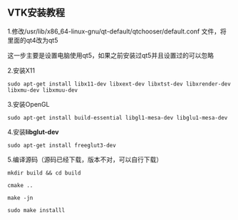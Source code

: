 ## VTK安装教程

1.修改/usr/lib/x86_64-linux-gnu/qt-default/qtchooser/default.conf 文件，将里面的qt4改为qt5

这一步主要是设置电脑使用qt5，如果之前安装过qt5并且设置过的可以忽略

2.安装X11 

```
sudo apt-get install libx11-dev libxext-dev libxtst-dev libxrender-dev libxmu-dev libxmuu-dev
```

3.安装OpenGL

```
sudo apt-get install build-essential libgl1-mesa-dev libglu1-mesa-dev
```

4.安装**libglut-dev**

```
sudo apt-get install freeglut3-dev
```

5.编译源码（源码已经下载，版本不对，可以自行下载）

```
mkdir build && cd build 

cmake ..

make -jn

sudo make installl
```

